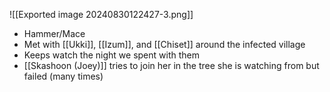 ![[Exported image 20240830122427-3.png]]
- Hammer/Mace
- Met with [[Ukki]], [[Izum]], and [[Chiset]] around the infected village
- Keeps watch the night we spent with them
- [[Skashoon (Joey)]] tries to join her in the tree she is watching from but failed (many times)